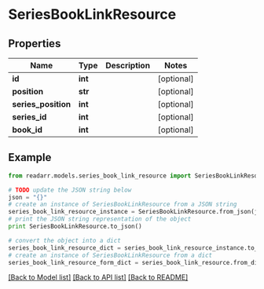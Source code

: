 # SeriesBookLinkResource


## Properties
Name | Type | Description | Notes
------------ | ------------- | ------------- | -------------
**id** | **int** |  | [optional] 
**position** | **str** |  | [optional] 
**series_position** | **int** |  | [optional] 
**series_id** | **int** |  | [optional] 
**book_id** | **int** |  | [optional] 

## Example

```python
from readarr.models.series_book_link_resource import SeriesBookLinkResource

# TODO update the JSON string below
json = "{}"
# create an instance of SeriesBookLinkResource from a JSON string
series_book_link_resource_instance = SeriesBookLinkResource.from_json(json)
# print the JSON string representation of the object
print SeriesBookLinkResource.to_json()

# convert the object into a dict
series_book_link_resource_dict = series_book_link_resource_instance.to_dict()
# create an instance of SeriesBookLinkResource from a dict
series_book_link_resource_form_dict = series_book_link_resource.from_dict(series_book_link_resource_dict)
```
[[Back to Model list]](../README.md#documentation-for-models) [[Back to API list]](../README.md#documentation-for-api-endpoints) [[Back to README]](../README.md)


